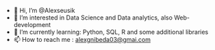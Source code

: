 - 👋 Hi, I’m @Alexseusik
- 👀 I’m interested in Data Science and Data analytics, also Web-development
- 🌱 I’m currently learning: Python, SQL, R and some additional libraries
- 📫 How to reach me : alexgnibeda03@gmai.com
<!---
Alexseusik/Alexseusik is a ✨ special ✨ repository because its `README.md` (this file) appears on your GitHub profile.
You can click the Preview link to take a look at your changes.
--->
